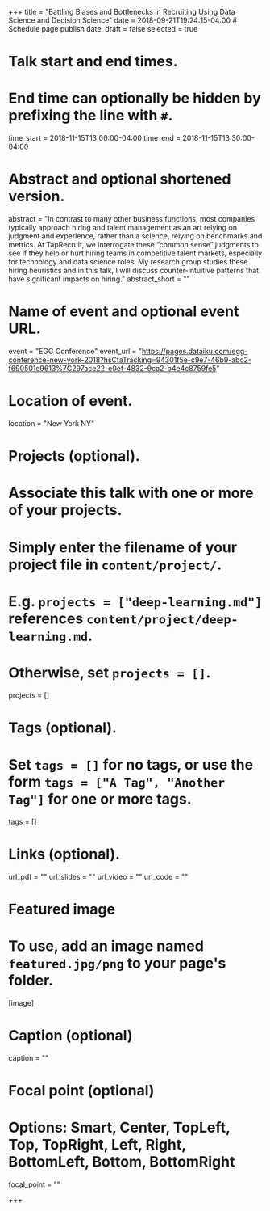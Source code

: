 +++
title = "Battling Biases and Bottlenecks in Recruiting Using Data Science and Decision Science"
date = 2018-09-21T19:24:15-04:00  # Schedule page publish date.
draft = false
selected = true

# Talk start and end times.
#   End time can optionally be hidden by prefixing the line with `#`.
time_start = 2018-11-15T13:00:00-04:00
time_end = 2018-11-15T13:30:00-04:00

# Abstract and optional shortened version.
abstract = "In contrast to many other business functions, most companies typically approach hiring and talent management as an art relying on judgment and experience, rather than a science, relying on benchmarks and metrics. At TapRecruit, we interrogate these “common sense” judgments to see if they help or hurt hiring teams in competitive talent markets, especially for technology and data science roles. My research group studies these hiring heuristics and in this talk, I will discuss counter-intuitive patterns that have significant impacts on hiring."
abstract_short = ""

# Name of event and optional event URL.
event = "EGG Conference"
event_url = "https://pages.dataiku.com/egg-conference-new-york-2018?hsCtaTracking=94301f5e-c9e7-46b9-abc2-f690501e9613%7C297ace22-e0ef-4832-9ca2-b4e4c8759fe5"

# Location of event.
location = "New York NY"

# Projects (optional).
#   Associate this talk with one or more of your projects.
#   Simply enter the filename of your project file in `content/project/`.
#   E.g. `projects = ["deep-learning.md"]` references `content/project/deep-learning.md`.
#   Otherwise, set `projects = []`.
projects = []

# Tags (optional).
#   Set `tags = []` for no tags, or use the form `tags = ["A Tag", "Another Tag"]` for one or more tags.
tags = []

# Links (optional).
url_pdf = ""
url_slides = ""
url_video = ""
url_code = ""

# Featured image
# To use, add an image named `featured.jpg/png` to your page's folder. 
[image]
  # Caption (optional)
  caption = ""

  # Focal point (optional)
  # Options: Smart, Center, TopLeft, Top, TopRight, Left, Right, BottomLeft, Bottom, BottomRight
  focal_point = ""

+++

